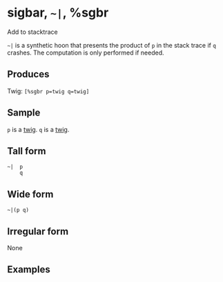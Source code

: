 sigbar, `~|`, %sgbr
============================

Add to stacktrace

`~|` is a synthetic hoon that presents the product of `p` in the stack
trace if `q` crashes. The computation is only performed if needed.

Produces
--------

Twig: `[%sgbr p=twig q=twig]`

Sample
------

`p` is a [twig](). `q` is a [twig]().

Tall form
---------

    ~|  p
        q

Wide form
---------

    ~|(p q)

Irregular form
--------------

None

Examples
--------

